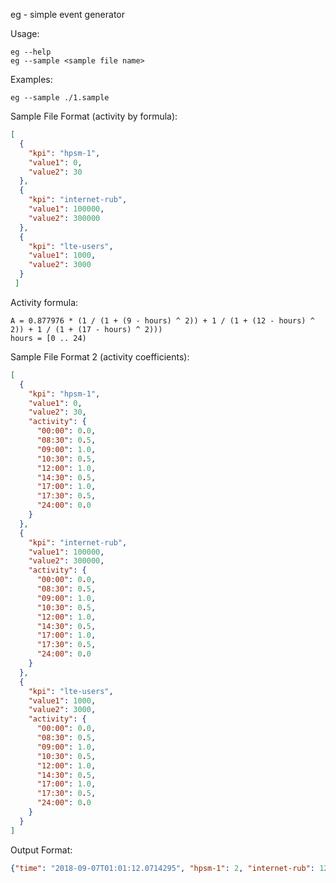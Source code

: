 eg - simple event generator

Usage:
```console
eg --help
eg --sample <sample file name>
```
    
Examples:
```console
eg --sample ./1.sample
```

Sample File Format (activity by formula):
```json
[
  {
    "kpi": "hpsm-1",
    "value1": 0,
    "value2": 30
  },
  {
    "kpi": "internet-rub",
    "value1": 100000,
    "value2": 300000
  },
  {
    "kpi": "lte-users",
    "value1": 1000,
    "value2": 3000
  }
 ]
```
Activity formula:
```
A = 0.877976 * (1 / (1 + (9 - hours) ^ 2)) + 1 / (1 + (12 - hours) ^ 2)) + 1 / (1 + (17 - hours) ^ 2)))
hours = [0 .. 24)
```


Sample File Format 2 (activity coefficients):
```json
[
  {
    "kpi": "hpsm-1",
    "value1": 0,
    "value2": 30,
    "activity": {
      "00:00": 0.0,
      "08:30": 0.5,
      "09:00": 1.0,
      "10:30": 0.5,
      "12:00": 1.0,
      "14:30": 0.5,
      "17:00": 1.0,
      "17:30": 0.5,
      "24:00": 0.0
    }
  },
  {
    "kpi": "internet-rub",
    "value1": 100000,
    "value2": 300000,
    "activity": {
      "00:00": 0.0,
      "08:30": 0.5,
      "09:00": 1.0,
      "10:30": 0.5,
      "12:00": 1.0,
      "14:30": 0.5,
      "17:00": 1.0,
      "17:30": 0.5,
      "24:00": 0.0
    }
  },
  {
    "kpi": "lte-users",
    "value1": 1000,
    "value2": 3000,
    "activity": {
      "00:00": 0.0,
      "08:30": 0.5,
      "09:00": 1.0,
      "10:30": 0.5,
      "12:00": 1.0,
      "14:30": 0.5,
      "17:00": 1.0,
      "17:30": 0.5,
      "24:00": 0.0
    }
  }
]
```

Output Format:
```json
{"time": "2018-09-07T01:01:12.0714295", "hpsm-1": 2, "internet-rub": 120825, "lte-users": 1155}
```
